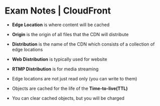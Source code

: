 # Exam Notes | CloudFront

* **Edge Location** is where content will be cached

* **Origin** is the origin of all files that the CDN will distribute

* **Distribution** is the name of the CDN which consists of a collection of edge locations

* **Web Distribution** is typically used for website

* **RTMP Distribution** is for media streaming

* Edge locations are not just read only (you can write to them)

* Objects are cached for the life of the **Time-to-live(TTL)**

* You can clear cached objects, but you will be charged
